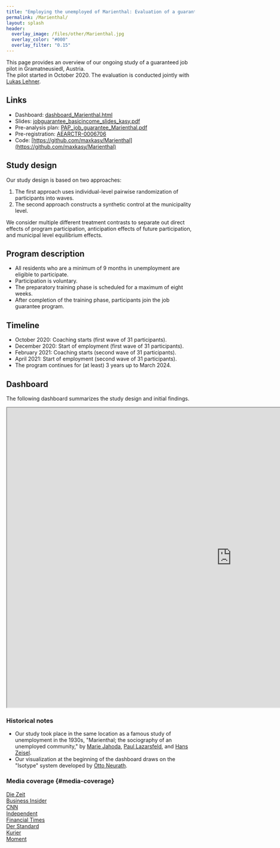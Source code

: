 ```yaml
---
title: "Employing the unemployed of Marienthal: Evaluation of a guaranteed job program"
permalink: /Marienthal/
layout: splash
header:
  overlay_image: /files/other/Marienthal.jpg
  overlay_color: "#000"
  overlay_filter: "0.15"
---
```


This page provides an overview of our ongoing study of a guaranteed job pilot in Gramatneusiedl, Austria.  
The pilot started in October 2020.
The evaluation is conducted jointly with [Lukas Lehner](https://www.inet.ox.ac.uk/people/lukas-lehner/).  

## Links

- Dashboard: [dashboard_Marienthal.html](/home/files/other/dashboard_Marienthal.html)  
- Slides: [jobguarantee_basicincome_slides_kasy.pdf](/home/files/slides/jobguarantee_basicincome_slides_kasy.pdf) 
-  Pre-analysis plan: [PAP_job_guarantee_Marienthal.pdf](/home/files/other/PAP_job_guarantee_Marienthal.pdf)  
- Pre-registration: [AEARCTR-0006706](https://www.socialscienceregistry.org/trials/6706)  
- Code: [https://github.com/maxkasy/Marienthal](https://github.com/maxkasy/Marienthal)  

## Study design
Our study design is based on two approaches:
1. The first approach uses individual-level pairwise randomization of participants into waves.
2. The second approach constructs a synthetic control at the municipality level.

We consider multiple different treatment contrasts to separate out direct effects of program participation, anticipation effects of future participation, and municipal level equilibrium effects.

## Program description

- All residents who are a minimum of 9 months in unemployment are eligible to participate.
- Participation is voluntary.
- The preparatory training phase is scheduled for a maximum of eight weeks. 
- After completion of the training phase, participants join the job guarantee program.

## Timeline

- October 2020: Coaching starts (first wave of 31 participants).
- December 2020: Start of employment (first wave of 31 participants).
- February 2021: Coaching starts (second wave of 31 participants).
- April 2021: Start of employment (second wave of 31 participants).
- The program continues for (at least) 3 years up to March 2024.

## Dashboard

The following dashboard summarizes the study design and initial findings.

<div markdown="0">
  <iframe src="https://maxkasy.github.io/home/files/other/dashboard_Marienthal.html" width="1200" height = "800" title="Dashboard"></iframe> 
 </div>


### Historical notes

- Our study took place in the same location as a famous study of unemployment in the 1930s, "Marienthal; the sociography of an unemployed community," by [Marie Jahoda](https://en.wikipedia.org/wiki/Marie_Jahoda), [Paul Lazarsfeld](https://en.wikipedia.org/wiki/Paul_Lazarsfeld), and [Hans Zeisel](https://en.wikipedia.org/wiki/Hans_Zeisel).
- Our visualization at the beginning of the dashboard draws on the "Isotype" system developed by [Otto Neurath](https://en.wikipedia.org/wiki/Otto_Neurath).

### Media coverage {#media-coverage}  

[Die Zeit](https://www.zeit.de/2021/33/jobgarantie-langzeitarbeitslose-experiment-gramatneusiedl-oesterreich-arbeitslosigkeit)  
[Business Insider](https://www.businessinsider.com/austria-worlds-first-universal-jobs-guarantee-experiment-2020-11)  
[CNN](https://www.cnn.com/2020/11/23/economy/universal-basic-income-europe-pandemic/index.html)  
[Independent](https://www.independent.co.uk/news/uk/politics/unconditional-job-guarantee-trial-austria-marienthal-oxford-universal-basic-income-b1451788.html)  
[Financial Times](https://app.ft.com/content/1c2fe25a-c3fe-4a39-bbbe-7a32cc5d5e70)  
[Der Standard](https://apps.derstandard.at/privacywall/story/2000121172201/ein-garantierter-job-fuer-alle-arbeitslose-ams-testet-in-marienthal)  
[Kurier](https://kurier.at/chronik/niederoesterreich/die-langzeitarbeitslosen-von-marienthal-ams-startet-modellprojekt/401072784)  
[Moment](https://www.moment.at/story/experiment-jobgarantie-arbeit-fuer-alle-gramatneusiedl)  
 


